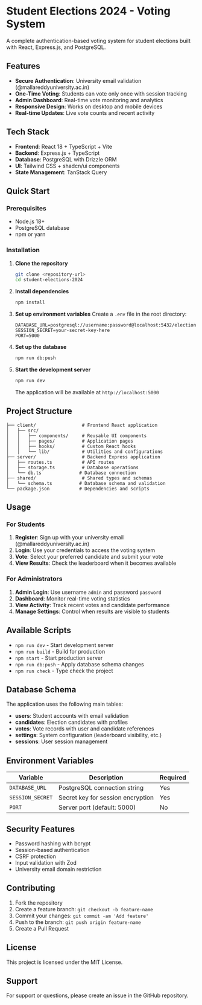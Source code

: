 # Student Elections 2024 - Voting System

A complete authentication-based voting system for student elections built with React, Express.js, and PostgreSQL.

## Features

- **Secure Authentication**: University email validation (@mallareddyuniversity.ac.in)
- **One-Time Voting**: Students can vote only once with session tracking
- **Admin Dashboard**: Real-time vote monitoring and analytics
- **Responsive Design**: Works on desktop and mobile devices
- **Real-time Updates**: Live vote counts and recent activity

## Tech Stack

- **Frontend**: React 18 + TypeScript + Vite
- **Backend**: Express.js + TypeScript
- **Database**: PostgreSQL with Drizzle ORM
- **UI**: Tailwind CSS + shadcn/ui components
- **State Management**: TanStack Query

## Quick Start

### Prerequisites

- Node.js 18+ 
- PostgreSQL database
- npm or yarn

### Installation

1. **Clone the repository**
   ```bash
   git clone <repository-url>
   cd student-elections-2024
   ```

2. **Install dependencies**
   ```bash
   npm install
   ```

3. **Set up environment variables**
   Create a `.env` file in the root directory:
   ```env
   DATABASE_URL=postgresql://username:password@localhost:5432/elections_db
   SESSION_SECRET=your-secret-key-here
   PORT=5000
   ```

4. **Set up the database**
   ```bash
   npm run db:push
   ```

5. **Start the development server**
   ```bash
   npm run dev
   ```

   The application will be available at `http://localhost:5000`

## Project Structure

```
├── client/                 # Frontend React application
│   ├── src/
│   │   ├── components/     # Reusable UI components
│   │   ├── pages/          # Application pages
│   │   ├── hooks/          # Custom React hooks
│   │   └── lib/            # Utilities and configurations
├── server/                 # Backend Express application
│   ├── routes.ts           # API routes
│   ├── storage.ts          # Database operations
│   └── db.ts              # Database connection
├── shared/                 # Shared types and schemas
│   └── schema.ts          # Database schema and validation
└── package.json           # Dependencies and scripts
```

## Usage

### For Students

1. **Register**: Sign up with your university email (@mallareddyuniversity.ac.in)
2. **Login**: Use your credentials to access the voting system
3. **Vote**: Select your preferred candidate and submit your vote
4. **View Results**: Check the leaderboard when it becomes available

### For Administrators

1. **Admin Login**: Use username `admin` and password `password`
2. **Dashboard**: Monitor real-time voting statistics
3. **View Activity**: Track recent votes and candidate performance
4. **Manage Settings**: Control when results are visible to students

## Available Scripts

- `npm run dev` - Start development server
- `npm run build` - Build for production
- `npm start` - Start production server
- `npm run db:push` - Apply database schema changes
- `npm run check` - Type check the project

## Database Schema

The application uses the following main tables:

- **users**: Student accounts with email validation
- **candidates**: Election candidates with profiles
- **votes**: Vote records with user and candidate references
- **settings**: System configuration (leaderboard visibility, etc.)
- **sessions**: User session management

## Environment Variables

| Variable | Description | Required |
|----------|-------------|----------|
| `DATABASE_URL` | PostgreSQL connection string | Yes |
| `SESSION_SECRET` | Secret key for session encryption | Yes |
| `PORT` | Server port (default: 5000) | No |

## Security Features

- Password hashing with bcrypt
- Session-based authentication
- CSRF protection
- Input validation with Zod
- University email domain restriction

## Contributing

1. Fork the repository
2. Create a feature branch: `git checkout -b feature-name`
3. Commit your changes: `git commit -am 'Add feature'`
4. Push to the branch: `git push origin feature-name`
5. Create a Pull Request

## License

This project is licensed under the MIT License.

## Support

For support or questions, please create an issue in the GitHub repository.